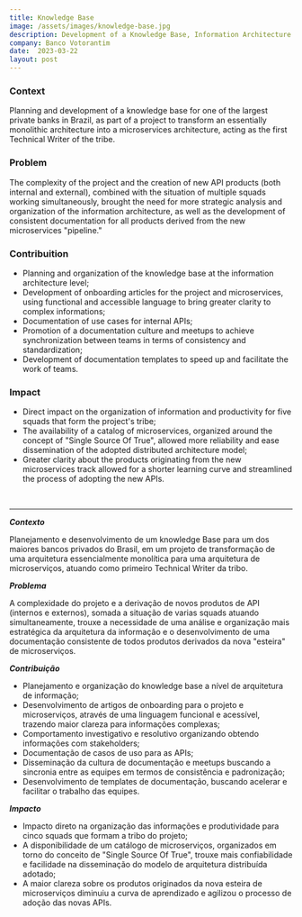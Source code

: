 ```yaml
---
title: Knowledge Base
image: /assets/images/knowledge-base.jpg
description: Development of a Knowledge Base, Information Architecture Design.
company: Banco Votorantim
date:  2023-03-22
layout: post
---
```


### Context ###

Planning and development of a knowledge base for one of the largest private banks in Brazil, as part of a project to transform an essentially monolithic architecture into a microservices architecture, acting as the first Technical Writer of the tribe.

### Problem ###

The complexity of the project and the creation of new API products (both internal and external), combined with the situation of multiple squads working simultaneously, brought the need for more strategic analysis and organization of the information architecture, as well as the development of consistent documentation for all products derived from the new microservices "pipeline."

### Contribuition ###

- Planning and organization of the knowledge base at the information architecture level;
- Development of onboarding articles for the project and microservices, using functional and accessible language to bring greater clarity to complex informations;
- Documentation of use cases for internal APIs;
- Promotion of a documentation culture and meetups to achieve synchronization between teams in terms of consistency and standardization;
- Development of documentation templates to speed up and facilitate the work of teams.

### Impact ###

- Direct impact on the organization of information and productivity for five squads that form the project's tribe;
- The availability of a catalog of microservices, organized around the concept of "Single Source Of True", allowed more reliability and ease dissemination of the adopted distributed architecture model;
- Greater clarity about the products originating from the new microservices track allowed for a shorter learning curve and streamlined the process of adopting the new APIs.

<br />

***

***Contexto***

Planejamento e desenvolvimento de um knowledge Base para um dos maiores bancos privados do Brasil, em um projeto de transformação de uma arquitetura essencialmente monolítica para uma arquitetura de microserviços, atuando como primeiro Technical Writer da tribo.

***Problema***

A complexidade do projeto e a derivação de novos produtos de API (internos e externos), somada a situação de varias squads atuando simultaneamente,  trouxe a necessidade de uma análise e organização mais estratégica da arquitetura da informação e o desenvolvimento de uma documentação consistente de todos produtos derivados da nova "esteira" de microserviços.

***Contribuição***

- Planejamento e organização do knowledge base a nível de arquitetura de informação;
- Desenvolvimento de artigos de onboarding para o projeto e microserviços, através de uma linguagem funcional e acessível, trazendo maior clareza para informações complexas;
- Comportamento investigativo e resolutivo organizando obtendo informações com stakeholders;
- Documentação de casos de uso para as APIs;
- Disseminação da cultura de documentação e meetups buscando a sincronia entre as equipes em termos de consistência e padronização;
- Desenvolvimento de templates de documentação, buscando acelerar e facilitar o trabalho das equipes.

***Impacto***

- Impacto direto na organização das informações e produtividade para cinco squads que formam a tribo do projeto;
- A disponibilidade de um catálogo de microserviços, organizados em torno do conceito de "Single Source Of True", trouxe mais confiabilidade e facilidade na disseminação do modelo de arquitetura distribuída adotado;
- A maior clareza sobre os produtos originados da nova esteira de microserviços diminuiu a curva de aprendizado e agilizou o processo de adoção das novas APIs.

<!--
<canvas id="myChart" width="400" height="200"></canvas>
<script>
var ctx = document.getElementById("myChart");
var myChart = new Chart(ctx, {
    type: 'bar',
    data: {
        labels: ["Red", "Blue", "Yellow", "Green", "Purple", "Orange"],
        datasets: [{
            label: 'Colors',
            data: [6, 5, 4, 3, 2, 1],
            backgroundColor: [
                'rgba(255, 99, 132, 0.2)',
                'rgba(54, 162, 235, 0.2)',
                'rgba(255, 206, 86, 0.2)',
                'rgba(75, 192, 192, 0.2)',
                'rgba(153, 102, 255, 0.2)',
                'rgba(255, 159, 64, 0.2)'
            ],
            borderColor: [
                'rgba(255,99,132,1)',
                'rgba(54, 162, 235, 1)',
                'rgba(255, 206, 86, 1)',
                'rgba(75, 192, 192, 1)',
                'rgba(153, 102, 255, 1)',
                'rgba(255, 159, 64, 1)'
            ],
            borderWidth: 1
        }]
    },
    options: {
        scales: {
            yAxes: [{
                ticks: {
                    beginAtZero:true
                }
            }]
        }
    }
});
</script>
-->